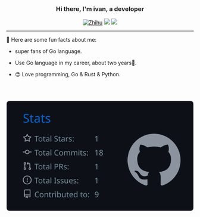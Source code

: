 <h3 align="center">Hi there, I'm ivan, a developer  </h3>

<p align="middle">
  <a href="https://www.zhihu.com/people/cheng-yi-fan-42" target="_blank"><img src="https://img.shields.io/badge/dynamic/json?url=https%3A%2F%2Fapi.swo.moe%2Fstats%2Fzhihu%2Fcheng-yi-fan-42&query=count&color=282c34&label=%E7%9F%A5%E4%B9%8E&labelColor=0084ff&logo=zhihu&logoColor=ffffff&cacheSeconds=3600)](https://www.zhihu.com/people/cheng-yi-fan-42" alt="Zhihu"></a>
  <a href="https://github.com/yicixin" target="_blank"><img src="https://img.shields.io/badge/dynamic/json?url=https%3A%2F%2Fapi.swo.moe%2Fstats%2Fgithub%2Fyicixin&query=count&color=181717&label=GitHub&labelColor=282c34&logo=github&cacheSeconds=3600"></a>
<a href="mailto:1202yicixin@gmail.com" target="_blank"><img src="https://img.shields.io/static/v1?label=&message=email&color=blue&logo=Gmail"></a>  
  
</p>


----
🔫 Here are some fun facts about me:

- super fans of Go language.

- Use Go language in my career, about two years🤣.

- 😍 Love programming, Go & Rust & Python.

<br />
<br />

![](https://raw.githubusercontent.com/yicixin/yicixin/main/profile-summary-card-output/github_dark/3-stats.svg)
<!---
yicixin/yicixin is a ✨ special ✨ repository because its `README.md` (this file) appears on your GitHub profile.
You can click the Preview link to take a look at your changes.
--->
